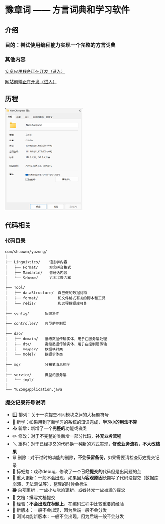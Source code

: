 # 豫章词 —— 方言词典和学习软件

## 介绍

### 目的：尝试使用编程能力实现一个完整的方言词典

### 其他内容

<a href="https://github.com/Yau-ShuoWen/Lexicon-of-Yuzhang-Android">安卓应用程序正在开发（进入）</a>

<a href="https://github.com/Yau-ShuoWen/Lexicon-of-Yuzhang-Web" target="_blank">网站前端正在开发（进入）</a>


## 历程

<img src="readme/create.png" width="50%" height="auto" alt="项目创建时间">



## 代码相关

### 代码目录
```
com/shuowen/yuzong/
│
├── Linguistics/    语言学内容
│   ├── Format/     方言拼音格式
│   ├── Mandarin/   普通话内容
│   └── Scheme/     方言拼音方案
│
├── Tool/
│   ├── dataStructure/  自己做的数据结构
│   ├── format/         和文件格式有关的脚本和工具
│   └── redis/          和远程数据库相关
│
├── config/       配置文件
│
├── controller/   典型的控制层
│ 
├── dao/
│   ├── domain/   低级数据传输实体，用于在服务层处理
│   ├── dto/      高级数据传输实体，用于在控制层传输   
│   ├── mapper/   数据映射类
│   └── model/    数据实体类
│
├── mq/           分布式消息相关
│
├── service/      典型的服务层
│   └── impl/
│
└── YuZongApplication.java
```


### 提交记录符号说明

- 1️⃣ 排列：关于一次提交不同模块之间的大标题符号
- 📖 新学：如果用到了新学习的系统的知识完成，**学习小的用法不算**
- 📤 新增：新增了一个**完整的**功能或者类
- ✏️ 修改：对于不完整的类新增一部分代码，**补充业务流程**
- 🪛 重构：对于已经提交的代码换一种新的方式实现，**修改业务流程，不大改结果**
- 🗑️ 删除：对于过时的功能的删除，**不会保留备份**，如果需要请检查历史提交记录
- 🐛 揥蚆蛒：戏称debug，修改了一个**已经提交的**代码但是出问题的点
- 🚀 重大更新：一般不会出现，如果因为**客观原因**长期写了代码没提交（数据库崩溃、无法测试等），整理的时候会标注
- 🗃️ 杂项更新：一些小功能的更新，或者补充一些被漏的提交
- 📁 文档：撰写文档提交
- 🌱 经验：**不会出现在标题上**，在编码过程中比较重要的经验
- 🎉 新版本：一般不会出现，因为后端一般不会分发
- 🧪 测试功能新版本：一般不会出现，因为后端一般不会分发